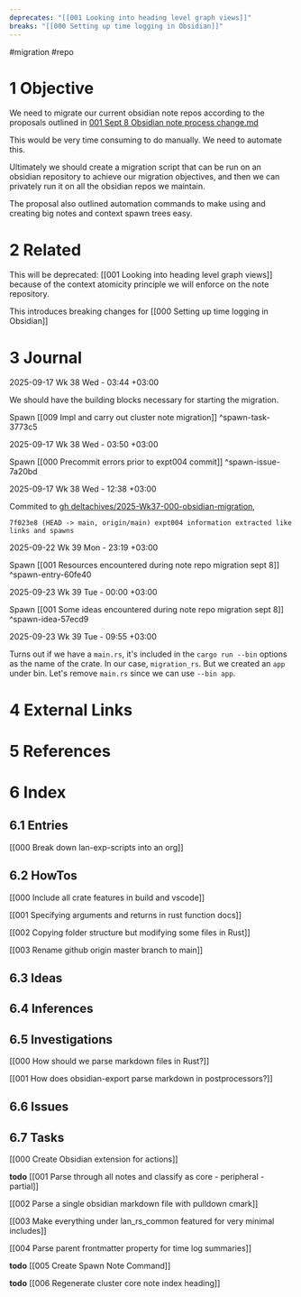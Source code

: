 ```yaml
---
deprecates: "[[001 Looking into heading level graph views]]"
breaks: "[[000 Setting up time logging in Obsidian]]"
---
```


#migration #repo
# 1 Objective

We need to migrate our current obsidian note repos according to the proposals outlined in [001 Sept 8 Obsidian note process change.md](https://github.com/deltatraced/delta-trace/blob/webview/lan/entries/2025/001%20Sept%208%20Obsidian%20note%20process%20change.md)

This would be very time consuming to do manually. We need to automate this. 

Ultimately we should create a migration script that can be run on an obsidian repository to achieve our migration objectives, and then we can privately run it on all the obsidian repos we maintain.

The proposal also outlined automation commands to make using and creating big notes and context spawn trees easy.

# 2 Related

This will be deprecated: [[001 Looking into heading level graph views]] because of the context atomicity principle we will enforce on the note repository.

This introduces breaking changes for [[000 Setting up time logging in Obsidian]]

# 3 Journal

2025-09-17 Wk 38 Wed - 03:44 +03:00

We should have the building blocks necessary for starting the migration.

Spawn [[009 Impl and carry out cluster note migration]] ^spawn-task-3773c5

2025-09-17 Wk 38 Wed - 03:50 +03:00

Spawn [[000 Precommit errors prior to expt004 commit]] ^spawn-issue-7a20bd

2025-09-17 Wk 38 Wed - 12:38 +03:00

Commited to [gh deltachives/2025-Wk37-000-obsidian-migration](https://github.com/deltachives/2025-Wk37-000-obsidian-migration),

```
7f023e8 (HEAD -> main, origin/main) expt004 information extracted like links and spawns
```

2025-09-22 Wk 39 Mon - 23:19 +03:00

Spawn [[001 Resources encountered during note repo migration sept 8]] ^spawn-entry-60fe40

2025-09-23 Wk 39 Tue - 00:00 +03:00

Spawn [[001 Some ideas encountered during note repo migration sept 8]] ^spawn-idea-57ecd9

2025-09-23 Wk 39 Tue - 09:55 +03:00

Turns out if we have a `main.rs`, it's included in the `cargo run --bin` options as the name of the crate. In our case, `migration_rs`. But we created an `app` under bin. Let's remove `main.rs` since we can use `--bin app`. 

# 4 External Links

# 5 References

# 6 Index

## 6.1 Entries

[[000 Break down lan-exp-scripts into an org]]
## 6.2 HowTos

[[000 Include all crate features in build and vscode]]

[[001 Specifying arguments and returns in rust function docs]]

[[002 Copying folder structure but modifying some files in Rust]]

[[003 Rename github origin master branch to main]]
## 6.3 Ideas
## 6.4 Inferences
## 6.5 Investigations

[[000 How should we parse markdown files in Rust?]]

[[001 How does obsidian-export parse markdown in postprocessors?]]

## 6.6 Issues
## 6.7 Tasks

[[000 Create Obsidian extension for actions]]

**todo** [[001 Parse through all notes and classify as core - peripheral - partial]]

[[002 Parse a single obsidian markdown file with pulldown cmark]]

[[003 Make everything under lan_rs_common featured for very minimal includes]]

[[004 Parse parent frontmatter property for time log summaries]]

**todo** [[005 Create Spawn Note Command]]

**todo** [[006 Regenerate cluster core note index heading]]